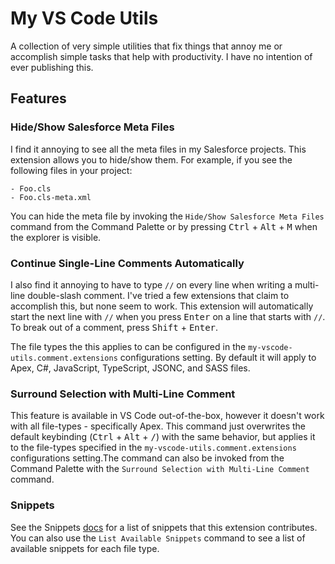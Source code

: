 # My VS Code Utils

A collection of very simple utilities that fix things that annoy me or accomplish simple tasks that help with productivity. I have no intention of ever publishing this.

## Features

### Hide/Show Salesforce Meta Files

I find it annoying to see all the meta files in my Salesforce projects. This extension allows you to hide/show them. For example, if you see the following files in your project:

```
- Foo.cls
- Foo.cls-meta.xml
```

You can hide the meta file by invoking the `Hide/Show Salesforce Meta Files` command from the Command Palette or by pressing <kbd>Ctrl</kbd> + <kbd>Alt</kbd> + <kbd>M</kbd> when the explorer is visible.

### Continue Single-Line Comments Automatically

I also find it annoying to have to type `//` on every line when writing a multi-line double-slash comment. I've tried a few extensions that claim to accomplish this, but none seem to work. This extension will automatically start the next line with `//` when you press <kbd>Enter</kbd> on a line that starts with `//`. To break out of a comment, press <kbd>Shift</kbd> + <kbd>Enter</kbd>.

The file types the this applies to can be configured in the `my-vscode-utils.comment.extensions` configurations setting. By default it will apply to Apex, C#, JavaScript, TypeScript, JSONC, and SASS files.

### Surround Selection with Multi-Line Comment

This feature is available in VS Code out-of-the-box, however it doesn't work with all file-types - specifically Apex. This command just overwrites the default keybinding (<kbd>Ctrl</kbd> + <kbd>Alt</kbd> + <kbd>/</kbd>) with the same behavior, but applies it to the file-types specified in the `my-vscode-utils.comment.extensions` configurations setting.The command can also be invoked from the Command Palette with the `Surround Selection with Multi-Line Comment` command.

### Snippets

See the Snippets [docs](./snippets/docs) for a list of snippets that this extension contributes. You can also use the `List Available Snippets` command to see a list of available snippets for each file type.
